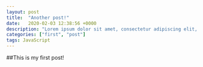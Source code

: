 ```yaml
---
layout: post
title:  "Another post!"
date:   2020-02-03 12:38:56 +0000
description: "Lorem ipsum dolor sit amet, consectetur adipiscing elit, sed do eiusmod tempor incididunt ut labore et dolore magna aliqua."
categories: ["first", "post"]
tags: JavaScript
---
```

##This is my first post!